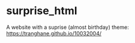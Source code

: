 # surprise_html
A website with a suprise (almost birthday) theme: https://tranghane.github.io/10032004/   
 
 <!-- Deadline: 10/03/2004 --> 
 
 
 
